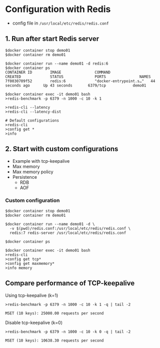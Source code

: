 # Configuration with Redis
* config file in `/usr/local/etc/redis/redis.conf`

## 1. Run after start Redis server
```
$docker container stop demo01
$docker container rm demo01

$docker container run --name demo01 -d redis:6
$docker container ps
CONTAINER ID        IMAGE               COMMAND                  CREATED             STATUS              PORTS               NAMES
7f0030709f52        redis:6             "docker-entrypoint.s…"   44 seconds ago      Up 43 seconds       6379/tcp            demo01

$docker container exec -it demo01 bash
>redis-benchmark -p 6379 -n 1000 -c 10 -k 1

>redis-cli --latency
>redis-cli --latency-dist

# Default configurations
>redis-cli
>config get *
>info
```

## 2. Start with custom configurations
* Example with tcp-keepalive
* Max memory
* Max memory policy
* Persistence
  * RDB
  * AOF

### Custom configuration
```
$docker container stop demo01
$docker container rm demo01

$docker container run --name demo01 -d \
  -v $(pwd)/redis.conf:/usr/local/etc/redis/redis.conf \
  redis:7 redis-server /usr/local/etc/redis/redis.conf

$docker container ps

$docker container exec -it demo01 bash
>redis-cli
>config get tcp*
>config get maxmemory*
>info memory
```

## Compare performance of TCP-keepalive

Using tcp-keepalive (k=1)
```
>redis-benchmark -p 6379 -n 1000 -c 10 -k 1 -q | tail -2

MSET (10 keys): 25000.00 requests per second
```

Disable tcp-keepalive (k=0)
```
>redis-benchmark -p 6379 -n 1000 -c 10 -k 0 -q | tail -2

MSET (10 keys): 10638.30 requests per second
```
